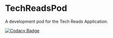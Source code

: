 # TechReadsPod

A development pod for the Tech Reads Application.

[![Codacy Badge](https://api.codacy.com/project/badge/Grade/de4c9d364f1c44f1a82f9cd0a9bb5e66)](https://app.codacy.com/manual/AMadanlal/TechReadsPod?utm_source=github.com&utm_medium=referral&utm_content=AMadanlal/TechReadsPod&utm_campaign=Badge_Grade_Dashboard)
